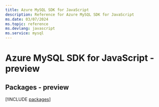 ```yaml
---
title: Azure MySQL SDK for JavaScript
description: Reference for Azure MySQL SDK for JavaScript
ms.date: 03/07/2024
ms.topic: reference
ms.devlang: javascript
ms.service: mysql
---
```

# Azure MySQL SDK for JavaScript - preview
## Packages - preview
[!INCLUDE [packages](mysql-index.md)]